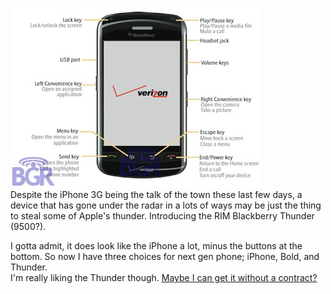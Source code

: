 [![](thunderbig1.jpg)](http://bp3.blogger.com/_kfv2ADnjgQg/SE6Q-SXe35I/AAAAAAAABKQ/VAZjif8YbXk/s1600-h/thunderbig1.jpg)  
Despite the iPhone 3G being the talk of the town these last few days, a device that has gone under the radar in a lots of ways may be just the thing to steal some of Apple's thunder. Introducing the RIM Blackberry Thunder (9500?).  
  
I gotta admit, it does look like the iPhone a lot, minus the buttons at the bottom. So now I have three choices for next gen phone; iPhone, Bold, and Thunder.   
I'm really liking the Thunder though. [Maybe I can get it without a contract?](http://feeds.gawker.com/~r/gizmodo/full/~3/308728815/att-memo-to-retail-managers-shows-iphone-3g-policy)